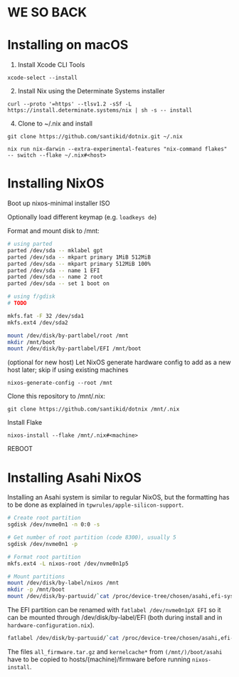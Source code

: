 # WE SO BACK

# Installing on macOS

1. Install Xcode CLI Tools

`xcode-select --install`

2. Install Nix using the Determinate Systems installer

`curl --proto '=https' --tlsv1.2 -sSf -L https://install.determinate.systems/nix | sh -s -- install`

4. Clone to ~/.nix and install

`git clone https://github.com/santikid/dotnix.git ~/.nix`

`nix run nix-darwin --extra-experimental-features "nix-command flakes" -- switch --flake ~/.nix#<host>`

# Installing NixOS

Boot up nixos-minimal installer ISO

Optionally load different keymap (e.g. `loadkeys de`)

Format and mount disk to /mnt:

```bash
# using parted
parted /dev/sda -- mklabel gpt
parted /dev/sda -- mkpart primary 1MiB 512MiB
parted /dev/sda -- mkpart primary 512MiB 100%
parted /dev/sda -- name 1 EFI
parted /dev/sda -- name 2 root
parted /dev/sda -- set 1 boot on

# using f/gdisk
# TODO

mkfs.fat -F 32 /dev/sda1
mkfs.ext4 /dev/sda2

mount /dev/disk/by-partlabel/root /mnt
mkdir /mnt/boot
mount /dev/disk/by-partlabel/EFI /mnt/boot
```

(optional for new host) Let NixOS generate hardware config to add as a new host later; skip if using existing machines

`nixos-generate-config --root /mnt`

Clone this repository to /mnt/.nix:

`git clone https://github.com/santikid/dotnix /mnt/.nix`

Install Flake

`nixos-install --flake /mnt/.nix#<machine>`

REBOOT

# Installing Asahi NixOS

Installing an Asahi system is similar to regular NixOS, but the formatting has to be done as explained in `tpwrules/apple-silicon-support`. 

```bash
# Create root partition
sgdisk /dev/nvme0n1 -n 0:0 -s

# Get number of root partition (code 8300), usually 5
sgdisk /dev/nvme0n1 -p

# Format root partition
mkfs.ext4 -L nixos-root /dev/nvme0n1p5

# Mount partitions
mount /dev/disk/by-label/nixos /mnt
mkdir -p /mnt/boot
mount /dev/disk/by-partuuid/`cat /proc/device-tree/chosen/asahi,efi-system-partition` /mnt/boot
```

The EFI partition can be renamed with `fatlabel /dev/nvme0n1pX EFI` so it can be mounted through /dev/disk/by-label/EFI (both during install and in `hardware-configuration.nix`).

```bash
fatlabel /dev/disk/by-partuuid/`cat /proc/device-tree/chosen/asahi,efi-system-partition` EFI
```

The files `all_firmware.tar.gz` and `kernelcache*` from `(/mnt/)/boot/asahi` have to be copied to hosts/(machine)/firmware before running `nixos-install`.